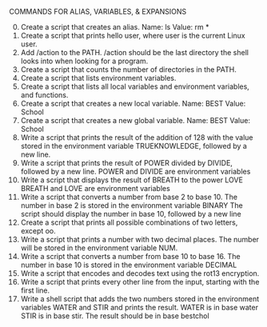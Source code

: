 COMMANDS FOR ALIAS, VARIABLES, & EXPANSIONS

0. Create a script that creates an alias.
   Name: ls
   Value: rm *
1. Create a script that prints hello user, where user is the current Linux user.
2. Add /action to the PATH. /action should be the last directory the shell looks into when          looking for a program.
3. Create a script that counts the number of directories in the PATH.
4. Create a script that lists environment variables.
5. Create a script that lists all local variables and environment variables, and functions.
6. Create a script that creates a new local variable.
   Name: BEST
   Value: School
7. Create a script that creates a new global variable.
   Name: BEST
   Value: School
8. Write a script that prints the result of the addition of 128 with the value stored in the        environment variable TRUEKNOWLEDGE, followed by a new line.
9. Write a script that prints the result of POWER divided by DIVIDE, followed by a new line.
   POWER and DIVIDE are environment variables
10. Write a script that displays the result of BREATH to the power LOVE
    BREATH and LOVE are environment variables
11. Write a script that converts a number from base 2 to base 10.
    The number in base 2 is stored in the environment variable BINARY
    The script should display the number in base 10, followed by a new line
12. Create a script that prints all possible combinations of two letters, except oo.
13. Write a script that prints a number with two decimal places.
    The number will be stored in the environment variable NUM.
14. Write a script that converts a number from base 10 to base 16.
    The number in base 10 is stored in the environment variable DECIMAL
100. Write a script that encodes and decodes text using the rot13 encryption.
101. Write a script that prints every other line from the input, starting with the first line.
102. Write a shell script that adds the two numbers stored in the environment variables WATER        and STIR and prints the result.
     WATER is in base water
     STIR is in base stir.
     The result should be in base bestchol

